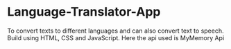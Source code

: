# Language-Translator-App
To convert texts to different languages  and can also convert text to speech. Build using HTML, CSS and JavaScript. Here the api used is MyMemory Api
